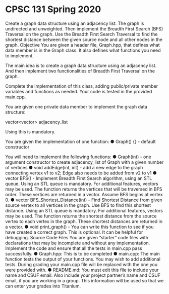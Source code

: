# CPSC 131 Spring 2020

Create a graph data structure using an adjacency list. The graph is undirected and unweighted. Then implement the Breadth First Search (BFS) Traversal on the graph. Use the Breadth First Search Traversal to find the shortest distance between the given source node and all other nodes in the graph.
Objective
You are given a header file, Graph.hpp, that defines what data member is in the Graph class. It also defines what functions you need to implement.

The main idea is to create a graph data structure using an adjacency list. And then implement two functionalities of Breadth First Traversal on the graph. 

Complete the implementation of this class, adding public/private member variables and functions as needed. Your code is tested in the provided main.cpp.

You are given one private data member to implement the graph data structure:

vector<vector<int>> adjacency_list

Using this is mandatory.

You are given the implementation of one function:
●	Graph() {} - default constructor

You will need to implement the following functions:
●	Graph(int) - one argument constructor to create adjacency_list of Graph with a given number of vertices
●	void addEdge(int, int) - add a new edge to the graph connecting vertex v1 to v2; Edge also needs to be added from v2 to v1
●	vector<int> BFS() - Implement Breadth First Search algorithm, using an STL queue. Using an STL queue is mandatory. For additional features, vectors may be used. The function returns the vertices that will be traversed in BFS order. These vertices are returned in a vector. Assume BFS begins at vertex 0.
●	vector<int> BFS_Shortest_Distance(int) - Find Shortest Distance from given source vertex to all vertices in the graph. Use BFS to find this shortest distance. Using an STL queue is mandatory. For additional features, vectors may be used. The function returns the shortest distance from the source vertex to each vertex in the graph. These shortest distances are returned in a vector.
●	void print_graph() - You can write this function to see if you have created a correct graph. This is optional. It can be helpful for debugging.
Source Code Files
You are given “starter” code files with declarations that may be incomplete and without any implementation. Implement the code and ensure that all the tests in main.cpp pass successfully.
●	Graph.hpp: This is to be completed
●	main.cpp: The main function tests the output of your functions. You may wish to add additional tests. During grading your main.cpp file will be replaced with the one you were provided with.
●	README.md: You must edit this file to include your name and CSUF email. Also include your project partner’s name and CSUF email, if you are working in a group. This information will be used so that we can enter your grades into Titanium.
